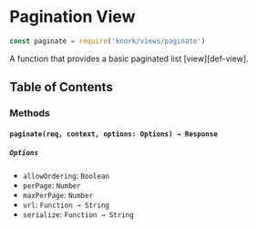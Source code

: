 # Pagination View

```javascript
const paginate = require('knork/views/paginate')
```

A function that provides a basic paginated list [view][def-view].

## Table of Contents

### Methods

#### `paginate(req, context, options: Options) → Response`

##### `Options`

* `allowOrdering`: `Boolean`
* `perPage`: `Number`
* `maxPerPage`: `Number`
* `url`: `Function → String`
* `serialize`: `Function → String`
